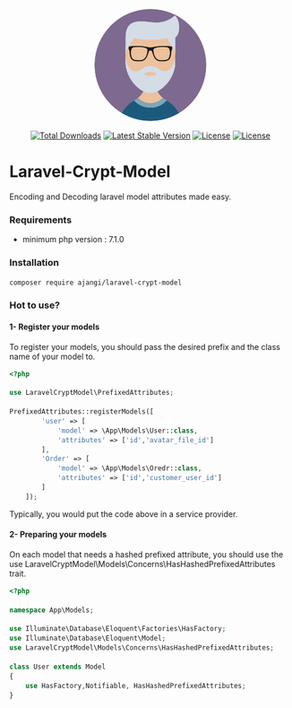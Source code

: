 <p align="center"><a href="https://github.com/ajangi/php-rest-response" style="border-radius:100%;"><img src="https://raw.githubusercontent.com/ajangi/ajangi/744acdd11fa62946dc4a2404e8628941f28f3674/man.svg" width="200" style="border-radius:100%;"></a></p>
<p align="center">
<a href="https://packagist.org/packages/ajangi/php-rest-response"><img src="https://poser.pugx.org/ajangi/php-rest-response/d/total.svg" alt="Total Downloads"></a>
<a href="https://packagist.org/packages/ajangi/php-rest-response"><img src="https://poser.pugx.org/ajangi/php-rest-response/v/stable.svg" alt="Latest Stable Version"></a>
<a href="https://packagist.org/packages/ajangi/php-rest-response"><img src="https://poser.pugx.org/ajangi/php-rest-response/license.svg" alt="License"></a>
<a href="https://packagist.org/packages/ajangi/php-rest-response"><img src="https://poser.pugx.org/ajangi/php-rest-response/composerlock" alt="License"></a>
</p>

# Laravel-Crypt-Model
Encoding and Decoding laravel model attributes made easy.

### Requirements
- minimum php version : 7.1.0

### Installation
```bash
composer require ajangi/laravel-crypt-model
```

### Hot to use?

#### 1- Register your models
To register your models, you should pass the desired prefix and the class name of your model to.
```php
<?php

use LaravelCryptModel\PrefixedAttributes;

PrefixedAttributes::registerModels([
        'user' => [
            'model' => \App\Models\User::class,
            'attributes' => ['id','avatar_file_id']
        ],
        'Order' => [
            'model' => \App\Models\Oredr::class,
            'attributes' => ['id','customer_user_id']
        ]
    ]);
```
Typically, you would put the code above in a service provider.

#### 2- Preparing your models

On each model that needs a hashed prefixed attribute, you should use the use LaravelCryptModel\Models\Concerns\HasHashedPrefixedAttributes trait.
```php
<?php

namespace App\Models;

use Illuminate\Database\Eloquent\Factories\HasFactory;
use Illuminate\Database\Eloquent\Model;
use LaravelCryptModel\Models\Concerns\HasHashedPrefixedAttributes;

class User extends Model
{
    use HasFactory,Notifiable, HasHashedPrefixedAttributes;
}
```
